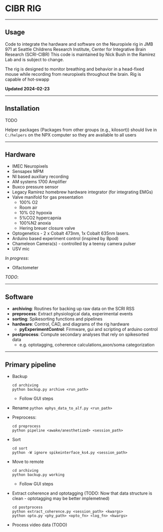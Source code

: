 # CIBR RIG
---
## Usage
Code to integrate the hardware and software on the Neuropixle rig in JMB 971 at Seattle Childrens Research Institute, Center for Integrative Brain Research (SCRI-CIBR)
This code is maintained by Nick Bush in the Ramirez Lab and is subject to change.

The rig is designed to monitor breathing and behavior in a head-fixed mouse while recording from neuropixels throughout the brain. Rig is capable of hot-swapp


**Updated 2024-02-23**

---
## Installation
TODO

Helper packages (Packages from other groups (e.g., kilosort)) should live in `C:/helpers` on the NPX computer so they are available to all users

---
## Hardware

- IMEC Neuropixels
- Sensapex MPM 
- NI based auxiliary recording
- AM systems 1700 Amplifier
- Buxco pressure sensor
- Legacy Ramirez homebrew hardware integrator (for integrating EMGs)
- Valve manifold for gas presentation
    - 100% O2
    - Room air
    - 10% O2 hypoxia  
    - 5%CO2 hypercapnia
    - 100%N2 anoxia
    - Hering breuer closure valve
- Optogenetics - 2 x Cobalt 473nm, 1x Cobalt 635nm lasers. 
- Arduino based experiment control (inspired by Bpod)
- Chameleon Camera(s) - controlled by a teensy camera pulser
- USV mic

*In progress*: 
- Olfactometer

*TODO*:

---
## Software
- **archiving**: Routines for backing up raw data on the SCRI RSS
- **preprocess**: Extract physiological data, experimental events  
- **sorting**: Spikesorting functions and pipelines
- **hardware**: Control, CAD, and diagrams of the rig hardware
    - **pyExperimentControl**: Firmware, gui and scripting of arduino control
- **postprocess**: Compute secondary analyses that rely on spikesorted data 
    -  e.g. optotagging, coherence calculations,axon/soma categorization

---
## Primary pipeline

 - Backup 
    ```
    cd archiving
    python backup.py archive <run_path>
    ```
    - Follow GUI steps
- Rename
    `python ephys_data_to_alf.py <run_path>`
 - Preprocess:
    ```
    cd preprocess
    python pipeline <awake/anesthetized> <session_path>
    ```
- Sort
    ```
    cd sort
    python -W ignore spikeinterface_ks4.py <session_path>
    ```
- Move to remote
    ```
    cd archiving
    python backup.py working 
    ```
    - Follow GUI steps


- Extract coherence and optotagging (TODO: Now that data structure is clean - optotagging may be better implemetned)
    ```
    cd postprocess
    python extract_coherence.py <session_path> <kwargs>
    python opto.py <phy_path> <opto_fn> <log_fn> <kwargs>
    ```
- Process video data (TODO)

